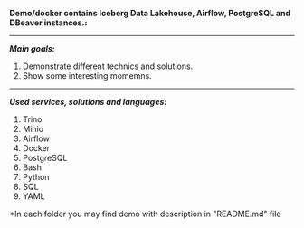 **Demo/docker contains Iceberg Data Lakehouse, Airflow, PostgreSQL and DBeaver instances.:**

---
***Main goals:***
1. Demonstrate different technics and solutions.
2. Show some interesting momemns.
---

***Used services, solutions and languages:***
1) Trino
2) Minio
3) Airflow
4) Docker
5) PostgreSQL
6) Bash
7) Python
8) SQL
9) YAML


*In each folder you may find demo with description in "README.md" file
